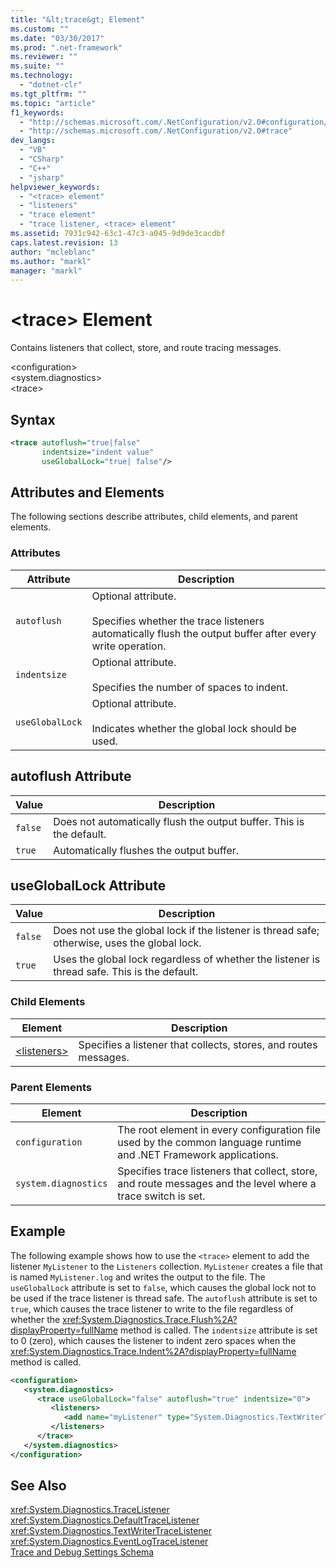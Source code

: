 ```yaml
---
title: "&lt;trace&gt; Element"
ms.custom: ""
ms.date: "03/30/2017"
ms.prod: ".net-framework"
ms.reviewer: ""
ms.suite: ""
ms.technology: 
  - "dotnet-clr"
ms.tgt_pltfrm: ""
ms.topic: "article"
f1_keywords: 
  - "http://schemas.microsoft.com/.NetConfiguration/v2.0#configuration/system.diagnostics/trace"
  - "http://schemas.microsoft.com/.NetConfiguration/v2.0#trace"
dev_langs: 
  - "VB"
  - "CSharp"
  - "C++"
  - "jsharp"
helpviewer_keywords: 
  - "<trace> element"
  - "listeners"
  - "trace element"
  - "trace listener, <trace> element"
ms.assetid: 7931c942-63c1-47c3-a045-9d9de3cacdbf
caps.latest.revision: 13
author: "mcleblanc"
ms.author: "markl"
manager: "markl"
---
```

# &lt;trace&gt; Element
Contains listeners that collect, store, and route tracing messages.  
  
 \<configuration>  
\<system.diagnostics>  
\<trace>  
  
## Syntax  
  
```xml  
<trace autoflush="true|false"   
       indentsize="indent value"  
       useGlobalLock="true| false"/>  
```  
  
## Attributes and Elements  
 The following sections describe attributes, child elements, and parent elements.  
  
### Attributes  
  
|Attribute|Description|  
|---------------|-----------------|  
|`autoflush`|Optional attribute.<br /><br /> Specifies whether the trace listeners automatically flush the output buffer after every write operation.|  
|`indentsize`|Optional attribute.<br /><br /> Specifies the number of spaces to indent.|  
|`useGlobalLock`|Optional attribute.<br /><br /> Indicates whether the global lock should be used.|  
  
## autoflush Attribute  
  
|Value|Description|  
|-----------|-----------------|  
|`false`|Does not automatically flush the output buffer. This is the default.|  
|`true`|Automatically flushes the output buffer.|  
  
## useGlobalLock Attribute  
  
|Value|Description|  
|-----------|-----------------|  
|`false`|Does not use the global lock if the listener is thread safe; otherwise, uses the global lock.|  
|`true`|Uses the global lock regardless of whether the listener is thread safe. This is the default.|  
  
### Child Elements  
  
|Element|Description|  
|-------------|-----------------|  
|[\<listeners>](../../../../../docs/framework/configure-apps/file-schema/trace-debug/listeners-element-for-trace.md)|Specifies a listener that collects, stores, and routes messages.|  
  
### Parent Elements  
  
|Element|Description|  
|-------------|-----------------|  
|`configuration`|The root element in every configuration file used by the common language runtime and .NET Framework applications.|  
|`system.diagnostics`|Specifies trace listeners that collect, store, and route messages and the level where a trace switch is set.|  
  
## Example  
 The following example shows how to use the `<trace>` element to add the listener `MyListener` to the `Listeners` collection. `MyListener` creates a file that is named `MyListener.log` and writes the output to the file. The `useGlobalLock` attribute is set to `false`, which causes the global lock not to be used if the trace listener is thread safe. The `autoflush` attribute is set to `true`, which causes the trace listener to write to the file regardless of whether the <xref:System.Diagnostics.Trace.Flush%2A?displayProperty=fullName> method is called. The `indentsize` attribute is set to 0 (zero), which causes the listener to indent zero spaces when the <xref:System.Diagnostics.Trace.Indent%2A?displayProperty=fullName> method is called.  
  
```xml  
<configuration>  
   <system.diagnostics>  
      <trace useGlobalLock="false" autoflush="true" indentsize="0">  
         <listeners>  
            <add name="myListener" type="System.Diagnostics.TextWriterTraceListener, system version=1.0.3300.0, Culture=neutral, PublicKeyToken=b77a5c561934e089" initializeData="c:\myListener.log" />  
         </listeners>  
      </trace>  
   </system.diagnostics>  
</configuration>  
```  
  
## See Also  
 <xref:System.Diagnostics.TraceListener>   
 <xref:System.Diagnostics.DefaultTraceListener>   
 <xref:System.Diagnostics.TextWriterTraceListener>   
 <xref:System.Diagnostics.EventLogTraceListener>   
 [Trace and Debug Settings Schema](../../../../../docs/framework/configure-apps/file-schema/trace-debug/index.md)
